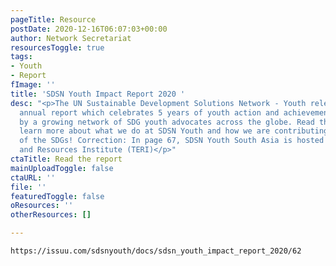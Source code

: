 ```yaml
---
pageTitle: Resource
postDate: 2020-12-16T06:07:03+00:00
author: Network Secretariat
resourcesToggle: true
tags:
- Youth
- Report
fImage: ''
title: 'SDSN Youth Impact Report 2020 '
desc: "<p>The UN Sustainable Development Solutions Network - Youth released its first
  annual report which celebrates 5 years of youth action and achievement accomplished
  by a growing network of SDG youth advocates across the globe. Read the report to
  learn more about what we do at SDSN Youth and how we are contributing to the advancement
  of the SDGs! Correction: In page 67, SDSN Youth South Asia is hosted by The Energy
  and Resources Institute (TERI)</p>"
ctaTitle: Read the report
mainUploadToggle: false
ctaURL: ''
file: ''
featuredToggle: false
oResources: ''
otherResources: []

---
```

    https://issuu.com/sdsnyouth/docs/sdsn_youth_impact_report_2020/62